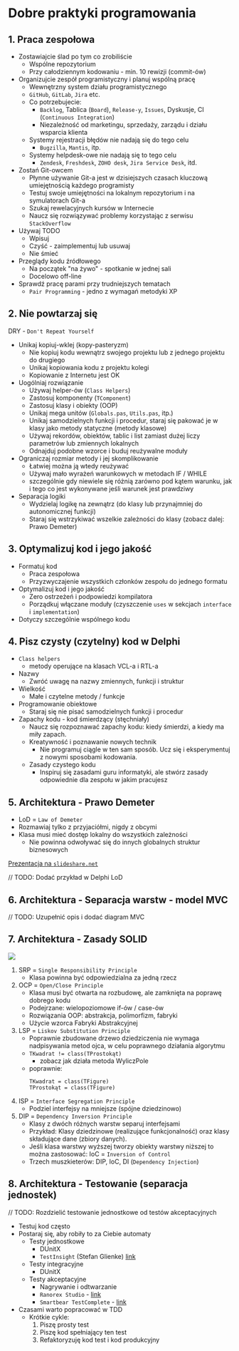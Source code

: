 ﻿# Dobre praktyki programowania

## 1. Praca zespołowa

* Zostawiajcie ślad po tym co zrobiliście
	* Wspólne repozytorium
	* Przy całodziennym kodowaniu - min. 10 rewizji (commit-ów)
* Organizujcie zespół programistyczny i planuj wspólną pracę
	* Wewnętrzny system działu programistycznego
	* `GitHub`, `GitLab`, `Jira` etc.
	* Co potrzebujecie:
		* `Backlog`, Tablica (`Board`), `Release-y`, `Issues`, Dyskusje, CI (`Continuous Integration`)
		* Niezależność od marketingu, sprzedaży, zarządu i działu wsparcia klienta
	* Systemy rejestracji błędów nie nadają się do tego celu
		* `Bugzilla`, `Mantis`, itp.
	* Systemy helpdesk-owe nie nadają się to tego celu
		* `Zendesk`, `Freshdesk`, `ZOHO desk`, `Jira Service Desk`, itd.
* Zostań Git-owcem
	* Płynne używanie Git-a jest w dzisiejszych czasach kluczową umiejętnością każdego programisty
	* Testuj swoje umiejętności na lokalnym repozytorium i na symulatorach Git-a
	* Szukaj rewelacyjnych kursów w Internecie
	* Naucz się rozwiązywać problemy korzystając z serwisu `StackOverflow`
* Używaj TODO
	* Wpisuj
	* Czyść - zaimplementuj lub usuwaj
	* Nie śmieć
* Przeglądy kodu źródłowego
	* Na początek "na żywo" - spotkanie w jednej sali
	* Docelowo off-line
* Sprawdź pracę parami przy trudniejszych tematach
	* `Pair Programming` - jedno z wymagań metodyki XP

## 2. Nie powtarzaj się

DRY - `Don't Repeat Yourself`

* Unikaj kopiuj-wklej (kopy-pasteryzm)
    * Nie kopiuj kodu wewnątrz swojego projektu lub z jednego projektu do drugiego
    * Unikaj kopiowania kodu z projektu kolegi
    * Kopiowanie z Internetu jest OK
* Uogólniaj rozwiązanie
    * Używaj helper-ów (`Class Helpers`)
    * Zastosuj komponenty (`TComponent`)
    * Zastosuj klasy i obiekty (OOP)
    * Unikaj mega unitów (`Globals.pas`, `Utils.pas`, itp.)
    * Unikaj samodzielnych funkcji i procedur, staraj się pakować je w klasy jako metody statyczne (metody klasowe)
    * Używaj rekordów, obiektów, tablic i list zamiast dużej liczy parametrów lub zmiennych lokalnych
    * Odnajduj podobne wzorce i buduj reużywalne moduły
* Ograniczaj rozmiar metody i jej skomplikowanie
    * Łatwiej można ją wtedy reużywać
    * Używaj mało wyrażeń warunkowych w metodach IF / WHILE
	* szczególnie gdy niewiele się różnią zarówno pod kątem warunku, jak i tego co jest wykonywane jeśli warunek jest prawdziwy
* Separacja logiki
    * Wydzielaj logikę na zewnątrz (do klasy lub przynajmniej do autonomicznej funkcji)
    * Staraj się wstrzykiwać wszelkie zależności do klasy (zobacz dalej: Prawo Demeter)

## 3. Optymalizuj kod i jego jakość

* Formatuj kod
	* Praca zespołowa
	* Przyzwyczajenie wszystkich członków zespołu do jednego formatu
* Optymalizuj kod i jego jakość
	* Zero ostrzeżeń i podpowiedzi kompilatora
	* Porządkuj włączane moduły (czyszczenie `uses` w sekcjach `interface` i `implementation`)
* Dotyczy szczególnie wspólnego kodu

## 4. Pisz czysty (czytelny) kod w Delphi

* `Class helpers`
	* metody operujące na klasach VCL-a i RTL-a
* Nazwy
	* Zwróć uwagę na nazwy zmiennych, funkcji i struktur
* Wielkość
	* Małe i czytelne metody / funkcje
* Programowanie obiektowe
	*  Staraj się nie pisać samodzielnych funkcji i procedur 
* Zapachy kodu - kod śmierdzący (stęchniały)
	* Naucz się rozpoznawać zapachy kodu: kiedy śmierdzi, a kiedy ma miły zapach.
	* Kreatywność i poznawanie nowych technik
		* Nie programuj ciągle w ten sam sposób. Ucz się i eksperymentuj z nowymi sposobami kodowania.
	* Zasady czystego kodu
		* Inspiruj się zasadami guru informatyki, ale stwórz zasady odpowiednie dla zespołu w jakim pracujesz

## 5. Architektura - Prawo Demeter

* LoD = `Law of Demeter`
* Rozmawiaj tylko z przyjaciółmi, nigdy z obcymi
* Klasa musi mieć dostęp lokalny do wszystkich zależności
	* Nie powinna odwoływać się do innych globalnych struktur biznesowych

[Prezentacja na `slideshare.net`](https://www.slideshare.net/vladimirtsukur/law-of-demeter-objective-sense-of-style)

// TODO: Dodać przykład w Delphi LoD

## 6. Architektura - Separacja warstw - model MVC

// TODO: Uzupełnić opis i dodać diagram MVC

## 7. Architektura - Zasady SOLID

![](https://res.cloudinary.com/practicaldev/image/fetch/s--VIyIhNNs--/c_limit%2Cf_auto%2Cfl_progressive%2Cq_auto%2Cw_880/https://s11.postimg.org/r5n293c4z/SOLID.jpg)

1. SRP = `Single Responsibility Principle`
    * Klasa powinna być odpowiedzialna za jedną rzecz
2. OCP = `Open/Close Principle`
    * Klasa musi być otwarta na rozbudowę, ale zamknięta na poprawę dobrego kodu
    * Podejrzane: wielopoziomowe if-ów / case-ów
    * Rozwiązania OOP: abstrakcja, polimorfizm, fabryki
    * Użycie wzorca Fabryki Abstrakcyjnej
3. LSP = `Liskov Substitution Principle`
    * Poprawnie zbudowane drzewo dziedziczenia nie wymaga nadpisywania metod ojca, w celu poprawnego działania algorytmu
    * ```TKwadrat != class(TProstokąt)```
        * zobacz jak działa metoda WyliczPole
    * poprawnie: 
        ```
        TKwadrat = class(TFigure)
        TProstokąt = class(TFigure)
        ```
4. ISP = `Interface Segregation Principle`
    * Podziel interfejsy na mniejsze (spójne dziedzinowo)
5. DIP = `Dependency Inversion Principle`
    * Klasy z dwóch różnych warstw separuj interfejsami
    * Przykład: Klasy dziedzinowe (realizujące funkcjonalność) oraz klasy składujące dane (zbiory danych).
    * Jeśli klasa warstwy wyższej tworzy obiekty warstwy niższej to można zastosować: IoC = `Inversion of Control`
    * Trzech muszkieterów: DIP, IoC, DI (`Dependency Injection`)

## 8. Architektura - Testowanie (separacja jednostek)

// TODO: Rozdzielić testowanie jednostkowe od testów akceptacyjnych

* Testuj kod często
* Postaraj się, aby robiły to za Ciebie automaty
    * Testy jednostkowe
        * DUnitX
        * `TestInsight` (Stefan Glienke) [link](https://bitbucket.org/sglienke/testinsight/wiki/Home)
    * Testy integracyjne
        * DUnitX
    * Testy akceptacyjne
        * Nagrywanie i odtwarzanie
        * `Ranorex Studio` - [link](https://www.ranorex.com/windows-desktop-test-automation/)
        * `Smartbear TestComplete` - [link](https://smartbear.com/product/testcomplete/)
* Czasami warto popracować w TDD
    * Krótkie cykle:
        1. Piszę prosty test
        2. Piszę kod spełniający ten test
        3. Refaktoryzuję kod test i kod produkcyjny

